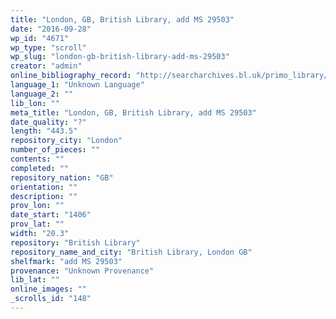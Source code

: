 ```yaml
---
title: "London, GB, British Library, add MS 29503"
date: "2016-09-28"
wp_id: "4671"
wp_type: "scroll"
wp_slug: "london-gb-british-library-add-ms-29503"
creator: "admin"
online_bibliography_record: "http://searcharchives.bl.uk/primo_library/libweb/action/display.do?tabs=detailsTab&ct=display&fn=search&doc=IAMS032-002021023&indx=1&recIds=IAMS032-002021023&recIdxs=0&elementId=0&renderMode=poppedOut&displayMode=full&frbrVersion=&dscnt=1&frbg=&scp.scps=scope%3A%28BL%29&tab=local&dstmp=1393298520089&srt=rank&mode=Basic&dum=true&vl(freeText0)=add+MS+29503&vid=IAMS_VU2"
language_1: "Unknown Language"
language_2: ""
lib_lon: ""
meta_title: "London, GB, British Library, add MS 29503"
date_quality: "?"
length: "443.5"
repository_city: "London"
number_of_pieces: ""
contents: ""
completed: ""
repository_nation: "GB"
orientation: ""
description: ""
prov_lon: ""
date_start: "1406"
prov_lat: ""
width: "20.3"
repository: "British Library"
repository_name_and_city: "British Library, London GB"
shelfmark: "add MS 29503"
provenance: "Unknown Provenance"
lib_lat: ""
online_images: ""
_scrolls_id: "148"
---
```



